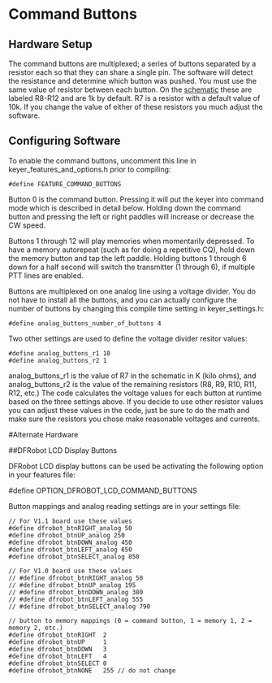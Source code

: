 # Command Buttons
## Hardware Setup
The command buttons are multiplexed; a series of buttons separated by a resistor each so that they can share a single pin. The software will detect the resistance and determine which button was pushed. You must use the same value of resistor between each button. On the [schematic](https://github.com/k3ng/k3ng_cw_keyer/wiki/Build:-Schematic) these are labeled R8-R12 and are 1k by default. R7 is a resistor with a default value of 10k. If you change the value of either of these resistors you much adjust the software.

## Configuring Software
To enable the command buttons, uncomment this line in keyer_features_and_options.h prior to compiling:

    #define FEATURE_COMMAND_BUTTONS

Button 0 is the command button.  Pressing it will put the keyer into command mode which is described in detail below.  Holding down the command button and pressing the left or right paddles will increase or decrease the CW speed.

Buttons 1 through 12 will play memories when momentarily depressed.  To have a memory autorepeat (such as for doing a repetitive CQ), hold down the memory button and tap the left paddle.  Holding buttons 1 through 6 down for a half second will switch the transmitter (1 through 6), if multiple PTT lines are enabled.

Buttons are multiplexed on one analog line using a voltage divider.  You do not have to install all the buttons, and you can actually configure the number of buttons by changing this compile time setting in keyer_settings.h:

    #define analog_buttons_number_of_buttons 4

Two other settings are used to define the voltage divider resitor values:

    #define analog_buttons_r1 10
    #define analog_buttons_r2 1

analog_buttons_r1 is the value of R7 in the schematic in K (kilo ohms), and analog_buttons_r2 is the value of the remaining resistors (R8, R9, R10, R11, R12, etc.) The code calculates the voltage values for each button at runtime based on the three settings above.  If you decide to use other resistor values you can adjust these values in the code, just be sure to do the math and make sure the resistors you chose make reasonable voltages and currents.

#Alternate Hardware

##DFRobot LCD Display Buttons

DFRobot LCD display buttons can be used be activating the following option in your features file:

  #define OPTION_DFROBOT_LCD_COMMAND_BUTTONS

Button mappings and analog reading settings are in your settings file:

    // For V1.1 board use these values
    #define dfrobot_btnRIGHT_analog 50
    #define dfrobot_btnUP_analog 250
    #define dfrobot_btnDOWN_analog 450
    #define dfrobot_btnLEFT_analog 650
    #define dfrobot_btnSELECT_analog 850  
    
    // For V1.0 board use these values
    // #define dfrobot_btnRIGHT_analog 50
    // #define dfrobot_btnUP_analog 195
    // #define dfrobot_btnDOWN_analog 380
    // #define dfrobot_btnLEFT_analog 555
    // #define dfrobot_btnSELECT_analog 790  
  
    // button to memory mappings (0 = command button, 1 = memory 1, 2 = memory 2, etc.)
    #define dfrobot_btnRIGHT  2
    #define dfrobot_btnUP     1
    #define dfrobot_btnDOWN   3
    #define dfrobot_btnLEFT   4
    #define dfrobot_btnSELECT 0
    #define dfrobot_btnNONE   255 // do not change